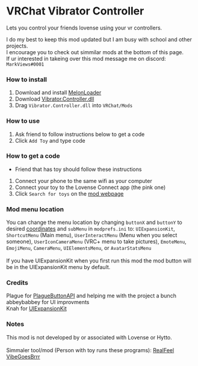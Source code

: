 # VRChat Vibrator Controller

Lets you control your friends lovense using your vr controllers.

I do my best to keep this mod updated but I am busy with school and other projects.
<br>I encourage you to check out simmilar mods at the bottom of this page.
<br>If ur interested in takeing over this mod message me on discord: `MarkViews#0001`

### How to install
1. Download and install [MelonLoader](https://melonwiki.xyz/#/README)
2. Download [Vibrator.Controller.dll](https://github.com/markviews/VRChatVibratorController/releases)
3. Drag `Vibrator.Controller.dll` into `VRChat/Mods`

### How to use
1. Ask friend to follow instructions below to get a code
2. Click `Add Toy` and type code

### How to get a code
* Friend that has toy should follow these instructions
1. Connect your phone to the same wifi as your computer
2. Connect your toy to the Lovense Connect app (the pink one)
3. Click `Search for toys` on the [mod webpage](https://remote.markstuff.net/)

### Mod menu location
You can change the menu location by changing `buttonX` and `buttonY` to desired [coordinates](https://i.ibb.co/bFWzzq8/Coordinates-1.png) and `subMenu` in `modprefs.ini` to:
`UIExpansionKit`, `ShortcutMenu` (Main menu), `UserInteractMenu` (Menu when you select someone), `UserIconCameraMenu` (VRC+ menu to take pictures), `EmoteMenu`, `EmojiMenu`, `CameraMenu`, `UIElementsMenu`, or `AvatarStatsMenu`
<br><br>If you have UIExpansionKit when you first run this mod the mod button will be in the UIExpansionKit menu by default.

### Credits
Plague for [PlagueButtonAPI](https://github.com/OFWModz/PlagueButtonAPI) and helping me with the project a bunch
<br>abbeybabbey for UI improvments
<br>Knah for [UIExpansionKit](https://github.com/knah/VRCMods)

### Notes
This mod is not developed by or associated with Lovense or Hytto.
<br>
<br>Simmaler tool/mod (Person with toy runs these programs): [RealFeel](https://krewella.co.uk/RealFeel) [VibeGoesBrrr](https://gitlab.com/jacefax/vibegoesbrrr/-/tree/master) 
